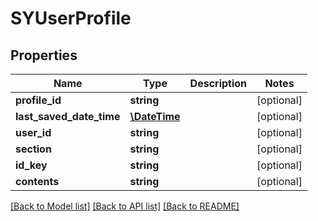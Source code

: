# SYUserProfile

## Properties
Name | Type | Description | Notes
------------ | ------------- | ------------- | -------------
**profile_id** | **string** |  | [optional] 
**last_saved_date_time** | [**\DateTime**](\DateTime.md) |  | [optional] 
**user_id** | **string** |  | [optional] 
**section** | **string** |  | [optional] 
**id_key** | **string** |  | [optional] 
**contents** | **string** |  | [optional] 

[[Back to Model list]](../README.md#documentation-for-models) [[Back to API list]](../README.md#documentation-for-api-endpoints) [[Back to README]](../README.md)


